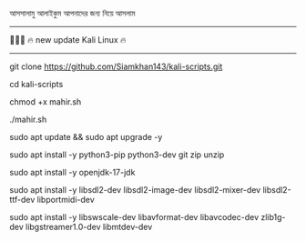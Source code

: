 আসসালামু আলাইকুম আপনাদের জন্য নিয়ে আসলাম

________________________________________

🖤💜🖤
🔥 new update Kali Linux 🔥
_________________________________________

git clone https://github.com/Siamkhan143/kali-scripts.git


cd kali-scripts



chmod +x mahir.sh   




./mahir.sh 


sudo apt update && sudo apt upgrade -y

sudo apt install -y python3-pip python3-dev git zip unzip

sudo apt install -y openjdk-17-jdk

sudo apt install -y libsdl2-dev libsdl2-image-dev libsdl2-mixer-dev libsdl2-ttf-dev libportmidi-dev

sudo apt install -y libswscale-dev libavformat-dev libavcodec-dev zlib1g-dev libgstreamer1.0-dev libmtdev-dev

